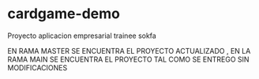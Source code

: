 # cardgame-demo
Proyecto aplicacion empresarial trainee sokfa


EN RAMA MASTER SE ENCUENTRA EL PROYECTO ACTUALIZADO ,
EN LA RAMA MAIN SE ENCUENTRA EL PROYECTO TAL COMO SE ENTREGO SIN MODIFICACIONES
